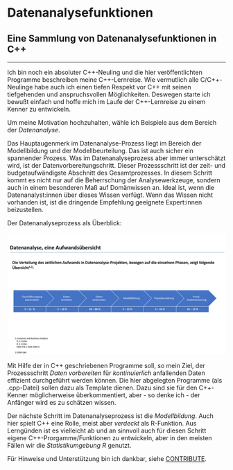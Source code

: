 # Datenanalysefunktionen
## Eine Sammlung von Datenanalysefunktionen in C++


-----------------------------------------------------------------------------------
Ich bin noch ein absoluter C++-Neuling und die hier veröffentlichten Programme beschreiben
meine C++-Lernreise. Wie vermutlich alle C/C++-Neulinge habe auch ich einen tiefen Respekt
vor C++ mit seinen tiefgehenden und anspruchsvollen Möglichkeiten. Deswegen starte ich
bewußt einfach und hoffe mich im Laufe der C++-Lernreise zu einem Kenner zu entwickeln.

Um meine Motivation hochzuhalten, wähle ich Beispiele aus dem Bereich der *Datenanalyse*.

Das Hauptaugenmerk im Datenanalyse-Prozess liegt im Bereich der Modellbildung und der 
Modellbeurteilung. Das ist auch sicher ein spannender Prozess. Was im Datenanalyseprozess
aber immer unterschätzt wird, ist der Datenvorbereitungschritt. Dieser Prozessschritt ist 
der zeit- und budgetaufwändigste Abschnitt des Gesamtprozesses. In diesem Schritt kommt es
nicht nur auf die Beherrschung der Analysewerkzeuge, sondern auch in einem besonderen
Maß auf Domänwissen an. Ideal ist, wenn die Datenanalyst:innen über dieses Wissen verfügt. Wenn 
das Wissen nicht vorhanden ist, ist die dringende Empfehlung geeignete Expert:innen beizustellen.

Der Datenanalyseprozess als Überblick:

![Übersicht Datenanalyseprozess](/images/Aufwanddatenanalyse.jpg)

Mit Hilfe der in C++ geschriebenen Programme soll, so mein Ziel, der Prozessschritt *Daten
vorbereiten* für *kontinuierlich* anfallenden Daten effizient durchgeführt werden können. Die
hier abgelegten Programme (als .cpp-Datei) sollen dazu als Template dienen. Dazu sind sie
für den C++-Kenner möglicherweise überkommentiert, aber - so denke ich - der Anfänger wird
es zu schätzen wissen.

Der nächste Schritt im Datenanalyseprozess ist die *Modellbildung*. Auch hier spielt C++ eine Rolle,
meist aber *verdeckt* als R-Funktion. Aus Lerngünden ist es vielleicht ab und an sinnvoll auch für
diesen Schritt eigene C++-Prorgamme/Funktionen zu entwickeln, aber in den meisten Fällen wir die
*Statistikumgebung R* genutzt.

Für Hinweise und Unterstützung bin ich dankbar, siehe [CONTRIBUTE](https://github.com/SuprenumDE/Datenanalysefunktion/blob/main/CONTRIBUTE.md).
